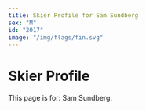 ```yaml
---
title: Skier Profile for Sam Sundberg
sex: "M"
id: "2017"
image: "/img/flags/fin.svg" 
---
```


# Skier Profile

This page is for: Sam Sundberg.
    